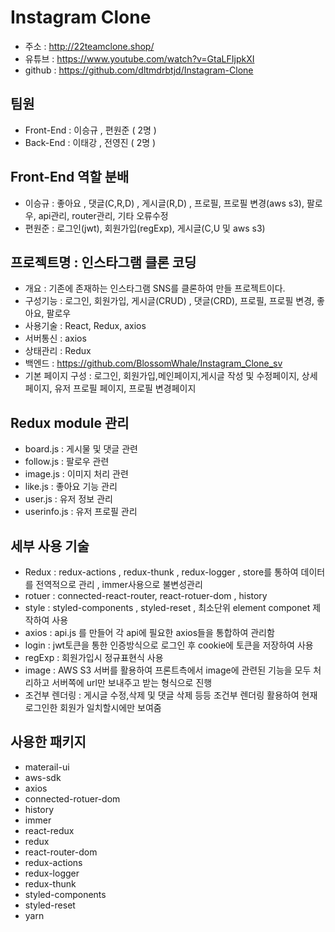 # Instagram Clone
- 주소 : http://22teamclone.shop/
- 유튜브 : https://www.youtube.com/watch?v=GtaLFIjpkXI
- github : https://github.com/dltmdrbtjd/Instagram-Clone

## 팀원
- Front-End : 이승규 , 편원준 ( 2명 )
- Back-End : 이태강 , 전영진 ( 2명 )

## Front-End 역할 분배
- 이승규 : 좋아요 , 댓글(C,R,D) , 게시글(R,D) , 프로필, 프로필 변경(aws s3), 팔로우, api관리, router관리, 기타 오류수정
- 편원준 : 로그인(jwt), 회원가입(regExp), 게시글(C,U 및 aws s3)

## 프로젝트명 : 인스타그램 클론 코딩
- 개요 : 기존에 존재하는 인스타그램 SNS를 클론하여 만들 프로젝트이다.
- 구성기능 : 로그인, 회원가입, 게시글(CRUD) , 댓글(CRD), 프로필, 프로필 변경, 좋아요, 팔로우
- 사용기술 : React, Redux, axios
- 서버통신 : axios
- 상태관리 : Redux
- 백엔드 : https://github.com/BlossomWhale/Instagram_Clone_sv
- 기본 페이지 구성 : 로그인, 회원가입,메인페이지,게시글 작성 및 수정페이지, 상세페이지, 유저 프로필 페이지, 프로필 변경페이지

## Redux module 관리
- board.js : 게시물 및 댓글 관련
- follow.js : 팔로우 관련
- image.js : 이미지 처리 관련
- like.js : 좋아요 기능 관리
- user.js : 유저 정보 관리
- userinfo.js : 유저 프로필 관리

## 세부 사용 기술
- Redux : redux-actions , redux-thunk , redux-logger , store를 통하여 데이터를 전역적으로 관리 , immer사용으로 불변성관리
- rotuer : connected-react-router, react-rotuer-dom , history
- style : styled-components , styled-reset , 최소단위 element componet 제작하여 사용
- axios : api.js 를 만들어 각 api에 필요한 axios들을 통합하여 관리함
- login : jwt토큰을 통한 인증방식으로 로그인 후 cookie에 토큰을 저장하여 사용
- regExp : 회원가입시 정규표현식 사용
- image : AWS S3 서버를 활용하여 프론트측에서 image에 관련된 기능을 모두 처리하고 서버쪽에 url만 보내주고 받는 형식으로 진행
- 조건부 렌더링 : 게시글 수정,삭제 및 댓글 삭제 등등 조건부 렌더링 활용하여 현재 로그인한 회원가 일치할시에만 보여줌

## 사용한 패키지
- materail-ui
- aws-sdk
- axios
- connected-rotuer-dom
- history
- immer
- react-redux
- redux
- react-router-dom
- redux-actions
- redux-logger
- redux-thunk
- styled-components
- styled-reset
- yarn
